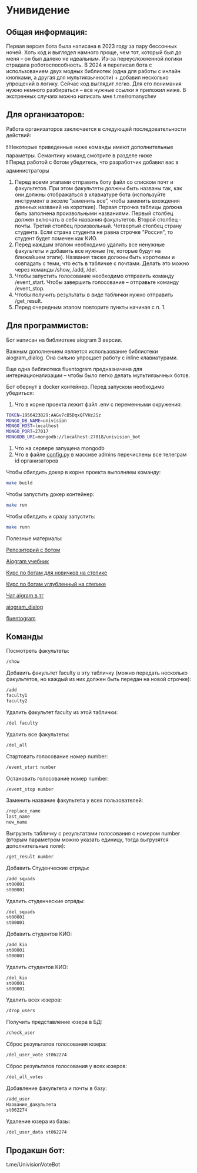 # Унивидение

## Общая информация:

Первая версия бота была написана в 2023 году за пару бессонных ночей. Хоть код и выглядел намного проще, чем тот, который был до меня – он был далеко не идеальным. Из-за переусложненной логики страдала роботоспособность. В 2024 я переписал бота с использованием двух модных библиотек (одна для работы с инлайн кнопками, а другая для мультиязычности) + добавил несколько упрощений в логику. Сейчас код выглядит легко. Для его понимания нужно немного разбираться – все нужные ссылки я приложил ниже. В экстренных случаях можно написать мне t.me/romanychev

## Для организаторов:

Работа организаторов заключается в следующей последовательности действий:

<aside>
❗ Некоторые приведенные ниже команды имеют дополнительные параметры. Семантику команд смотрите в разделе ниже

</aside>

<aside>
❗ Перед работой с ботом убедитесь, что разработчик добавил вас в администраторы

</aside>

1. Перед всеми этапами отправить боту файл со списком почт и факультетов. При этом факультеты должны быть названы так, как они должны отображаться в клавиатуре бота (используйте инструмент в экселе ”заменить все”, чтобы заменить вхождения длинных названий на короткие). Первая строчка таблицы должна быть заполнена произвольными названиями. Первый столбец должен включать в себя названия факультетов. Второй столбец - почты. Третий столбец произвольный. Четвертый столбец страну студента. Если страна студента не равна строчке "Россия", то студент будет помечен как КИО.
2. Перед каждым этапом необходимо удалить все ненужные факультеты и добавить все нужные (те, которые будут на ближайшем этапе). Названия также должны быть короткими и совпадать с теми, что есть в табличке с почтами. Делать это можно через команды /show, /add, /del.
3. Чтобы запустить голосование необходимо отправить команду /event_start. Чтобы завершить голосование – отправьте команду /event_stop.
4. Чтобы получить результаты в виде таблички нужно отправить /get_result.
5. Перед очередным этапом повторите пункты начиная с п. 1.

## Для программистов:

Бот написан на библиотеке aiogram 3 версии. 

Важным дополнением является использование библиотеки aiogram_dialog. Она сильно упрощает работу с inline клавиатурами. 

Еще одна библиотека fluentogram предназначена для интернационализации – чтобы было легко делать мультиязычных ботов. 

Бот обернут в docker контейнер. Перед запуском необходимо убедиться:

1. Что в корне проекта лежит файл .env с переменными окружения:

```bash
TOKEN=1956423829:AAGv7cB5DqxQFVHz2Sz
MONGO_DB_NAME=univision
MONGO_HOST=localhost
MONGO_PORT=27017
MONGODB_URI=mongodb://localhost:27018/univision_bot
```

1. Что на сервере запущена mongodb
2. Что в файле [config.py](http://config.py) в массиве admins перечислены все телеграм id организаторов

Чтобы сбилдить докер в корне проекта выполняем команду:

```bash
make build
```

Чтобы запустить докер контейнер:

```bash
make run
```

Чтобы сбилдить и сразу запустить:

```bash
make runn
```

Полезные материалы:

[Репозиторий с ботом](https://github.com/LSD-Learn-Strive-Develop/Univision-bot)

[Aiogram учебник](https://mastergroosha.github.io/aiogram-3-guide/)

[Курс по ботам для новичков на степике](https://stepik.org/course/120924/syllabus)

[Курс по ботам углубленный на степике](https://stepik.org/course/153850/syllabus)

[Чат aigram в тг](http://t.me/aiogram_pcr)

[aiogram_dialog](https://www.notion.so/aiogram_dialog-87e40bb016da4dfc96183ae0437624d8?pvs=21)

[fluentogram](https://www.notion.so/fluentogram-b353068e64ee444faf73c9db1f300d57?pvs=21)

## Команды

Посмотреть факультеты:

```bash
/show
```

Добавить факультет faculty в эту табличку (можно передать несколько факультетов, но каждый из них должен быть передан на новой строчке):

```bash
/add
faculty1
faculty2
```

Удалить факультет faculty из этой таблички:
```bash
/del faculty
```

Удалить все факультеты:
```bash
/del_all
```

Стартовать голосование номер number:
```bash
/event_start number
```

Остановить голосование номер number:
```bash
/event_stop number
```

Заменить название факультета у всех пользователей:
```bash
/replace_name
last_name
new_name
```

Выгрузить табличку с результатами голосования с номером number (вторым параметром можно указать единицу, тогда выгрузятся дополнительные поля):
```bash
/get_result number
```

Добавить Студенческие отряды:
```bash
/add_squads
st00001
st00001
```

Удалить студенческие отряды:
```bash
/del_squads
st00001
st00001
```

Добавить студентов КИО:
```bash
/add_kio
st00001
st00001
```

Удалить студентов КИО:
```bash
/del_kio
st00001
st00001
```

Удалить всех юзеров:
```bash
/drop_users
```

Получить представление юзера в БД:
```bash
/check_user
```

Сброс результатов голосования юзера:
```bash
/del_user_vote st062274
```

Сброс результатов голосования у всех юзеров:
```bash
/del_all_votes
```

Добавление факультета и почты в базу:
```bash
/add_user
Название_факультета
st062274
```

Удаление юзера из базы:
```bash
/del_user_data st062274
```

## Продакшн бот:

t.me/UnivisionVoteBot